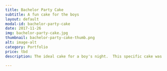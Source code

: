 ```yaml
---
title: Bachelor Party Cake
subtitle: A fun cake for the boys
layout: default
modal-id: bachelor-party-cake
date: 2017-11-26
img: bachelor-party-cake.jpg
thumbnail: bachelor-party-cake-thumb.png
alt: image-alt
category: Portfolio
price: tbd
description: The ideal cake for a boy's night.  This specific cake was a 3 layer red velvet cake with vanilla buttercream frosting and sugar paste on top. 

---
```

